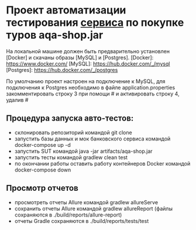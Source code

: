 # Проект автоматизации тестирования [сервиса] по покупке туров aqa-shop.jar
[сервиса]: https://github.com/netology-code/qa-diploma

На локальной машине должен быть предварительно установлен [Docker] и скачаны образы [MySQL] и [Postgres].
[Docker]: https://www.docker.com/
[MySQL]: https://hub.docker.com/_/mysql
[Postgres]: https://hub.docker.com/_/postgres

По умолчанию проект настроен на подключение к MySQL, для подключения к Postgres необходимо в файле application.properties закомментировать строку 3 при помощи # и активировать строку 4, удалив #

## Процедура запуска авто-тестов:
* склонировать репозиторий командой git clone
* запустить базы данных и мок банковского сервиса командой docker-compose up -d
* запустить SUT командой java -jar artifacts/aqa-shop.jar
* запустить тесты командой gradlew clean test
* по окончании работы оставить работу контейнеров Docker командой docker-compose down

## Просмотр отчетов
* просмотреть отчеты Allure командой gradlew allureServe
* сохранить отчеты Allure командой gradlew allureReport (файлы сохраняются в ./build/reports/allure-report)
* отчеты Gradle сохраняются в ./build/reports/tests/test 







